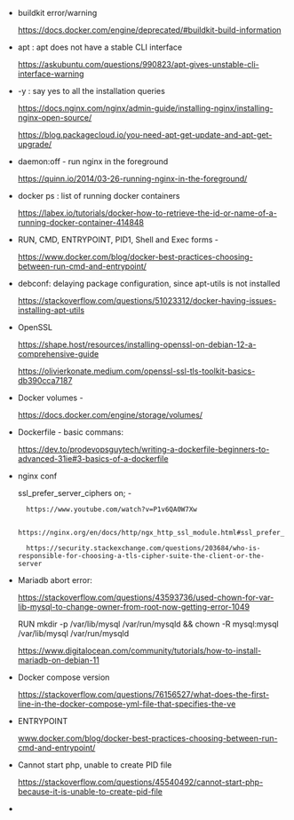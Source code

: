 * buildkit error/warning
	
	https://docs.docker.com/engine/deprecated/#buildkit-build-information

* apt : apt does not have a stable CLI interface
	
	https://askubuntu.com/questions/990823/apt-gives-unstable-cli-interface-warning

* -y : say yes to all the installation queries

	https://docs.nginx.com/nginx/admin-guide/installing-nginx/installing-nginx-open-source/

	https://blog.packagecloud.io/you-need-apt-get-update-and-apt-get-upgrade/

* daemon:off - run nginx in the foreground
	
	https://quinn.io/2014/03-26-running-nginx-in-the-foreground/

* docker ps : list of running docker containers
	
	https://labex.io/tutorials/docker-how-to-retrieve-the-id-or-name-of-a-running-docker-container-414848

* RUN, CMD, ENTRYPOINT, PID1, Shell and Exec forms - 

	https://www.docker.com/blog/docker-best-practices-choosing-between-run-cmd-and-entrypoint/

* debconf: delaying package configuration, since apt-utils is not installed
	
	https://stackoverflow.com/questions/51023312/docker-having-issues-installing-apt-utils

* OpenSSL  

	https://shape.host/resources/installing-openssl-on-debian-12-a-comprehensive-guide

	https://olivierkonate.medium.com/openssl-ssl-tls-toolkit-basics-db390cca7187


* Docker volumes - 

	https://docs.docker.com/engine/storage/volumes/

* Dockerfile - basic commans: 

	https://dev.to/prodevopsguytech/writing-a-dockerfile-beginners-to-advanced-31ie#3-basics-of-a-dockerfile

* nginx conf

	ssl_prefer_server_ciphers on; - 

		https://www.youtube.com/watch?v=P1v6QA0W7Xw

		https://nginx.org/en/docs/http/ngx_http_ssl_module.html#ssl_prefer_server_ciphers

		https://security.stackexchange.com/questions/203684/who-is-responsible-for-choosing-a-tls-cipher-suite-the-client-or-the-server


* Mariadb abort error:

	https://stackoverflow.com/questions/43593736/used-chown-for-var-lib-mysql-to-change-owner-from-root-now-getting-error-1049

	RUN mkdir -p /var/lib/mysql /var/run/mysqld && chown -R mysql:mysql /var/lib/mysql /var/run/mysqld

	https://www.digitalocean.com/community/tutorials/how-to-install-mariadb-on-debian-11

* Docker compose version

	https://stackoverflow.com/questions/76156527/what-does-the-first-line-in-the-docker-compose-yml-file-that-specifies-the-ve


* ENTRYPOINT

	www.docker.com/blog/docker-best-practices-choosing-between-run-cmd-and-entrypoint/

* Cannot start php, unable to create PID file

	https://stackoverflow.com/questions/45540492/cannot-start-php-because-it-is-unable-to-create-pid-file

* 

